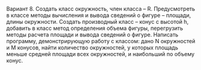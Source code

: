 Вариант 8. Создать класс окружность, член класса – R. Предусмотреть в классе методы вычисления и
вывода сведений о фигуре – площади, длины окружности. Создать производный класс – конус с высотой
h, добавить в класс метод определения объема фигуры, перегрузить методы расчета площади и вывода
сведений о фигуре. Написать программу, демонстрирующую работу с классом: дано N окружностей и M
конусов, найти количество окружностей, у которых площадь меньше средней площади всех окружностей,
и наибольший по объему конус.
